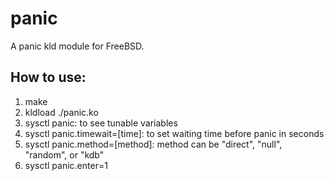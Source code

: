 # panic
A panic kld module for FreeBSD.

## How to use:

1. make
2. kldload ./panic.ko
3. sysctl panic: to see tunable variables
4. sysctl panic.timewait=[time]: to set waiting time before panic in seconds
5. sysctl panic.method=[method]: method can be "direct", "null", "random", or "kdb"
6. sysctl panic.enter=1
